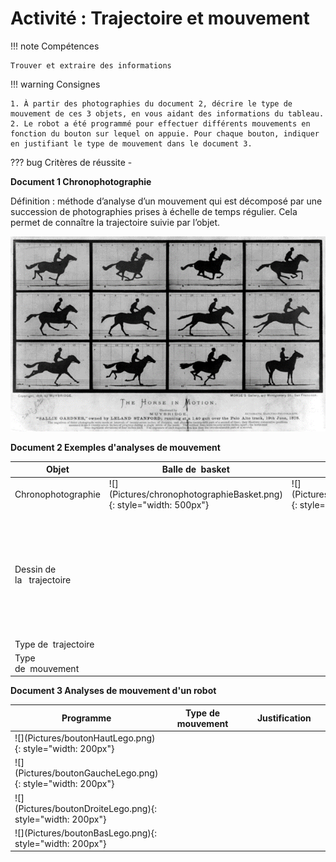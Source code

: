 # Activité : Trajectoire et mouvement

!!! note Compétences

    Trouver et extraire des informations 

!!! warning Consignes

    1. À partir des photographies du document 2, décrire le type de mouvement de ces 3 objets, en vous aidant des informations du tableau.
    2. Le robot a été programmé pour effectuer différents mouvements en fonction du bouton sur lequel on appuie. Pour chaque bouton, indiquer en justifiant le type de mouvement dans le document 3.
    
??? bug Critères de réussite
    - 


**Document 1 Chronophotographie**

Définition : méthode d’analyse d’un mouvement qui est décomposé par une succession de photographies prises à échelle de temps régulier. Cela permet de connaître la trajectoire suivie par l’objet. 

![](Pictures/chronophotographieCheval.png)


**Document 2 Exemples d'analyses de mouvement**




<table markdown>

<thead>
<tr>
<th>Objet</th>
<th>Balle de&nbsp;&nbsp;basket</th>
<th>Nacelle d'une grande roue</th>
<th>Oiseau en vol</th>
</tr>
</thead>
<tbody markdown>
<tr markdown>
<td markdown>Chronophotographie</td>
<td markdown>![](Pictures/chronophotographieBasket.png){: style="width: 500px"}</td>
<td markdown>![](Pictures/chronophotographieGrandeRoue.png){: style="width: 500px"}</td>
<td markdown>![](Pictures/chronophotographieOiseau.png){: style="width: 500px"}</td>

</tr>
  <tr style="height: 200px">
    <td>Dessin de la&nbsp;&nbsp;&nbsp;trajectoire</td>
    <td></td>
    <td></td>
    <td></td>

  </tr>
  <tr>
    <td>Type de&nbsp;&nbsp;trajectoire</td>
    <td></td>
    <td></td>
    <td></td>

  </tr>
  <tr>
    <td>Type de&nbsp;&nbsp;mouvement</td>
    <td></td>
    <td></td>
    <td></td>

  </tr>
</tbody>
</table>

**Document 3 Analyses de mouvement d'un robot**

<table markdown>
<colgroup>
<col style="width: 200px">
<col style="width: 400px">
<col style="width: 400px">
</colgroup>
<thead>
<tr>
<th>Programme</th>
<th>Type de mouvement</th>
<th>Justification</th>
</tr>
</thead>
<tbody markdown>
<tr markdown>
<td markdown>![](Pictures/boutonHautLego.png){: style="width: 200px"}</td>
<td></td>
<td></td>
</tr>
<tr markdown>
<td markdown>![](Pictures/boutonGaucheLego.png){: style="width: 200px"}</td>
<td></td>
<td></td>
</tr>
<tr markdown>
<td markdown>![](Pictures/boutonDroiteLego.png){: style="width: 200px"}</td>
<td></td>
<td></td>
</tr>
<tr markdown>
<td markdown>![](Pictures/boutonBasLego.png){: style="width: 200px"}</td>
<td></td>
<td></td>
</tr>
</tbody>
</table>

